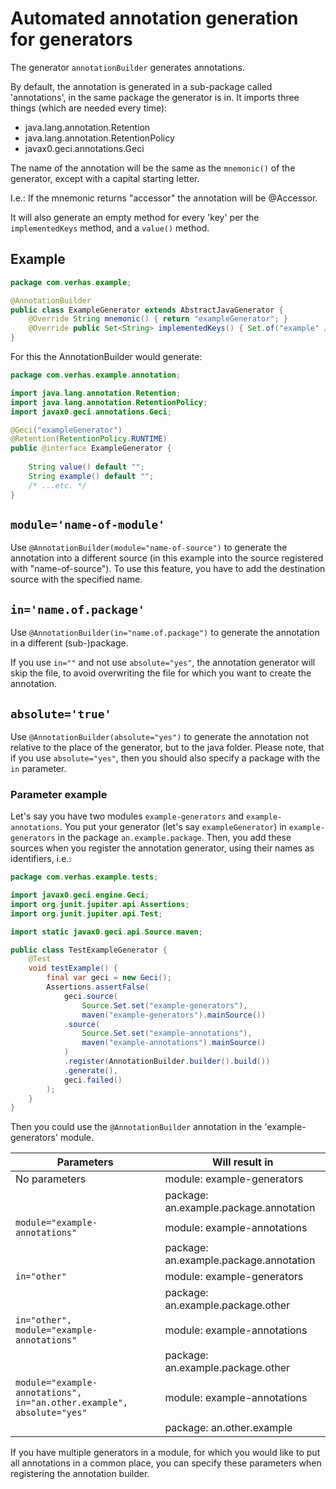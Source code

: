 # Automated annotation generation for generators

The generator `annotationBuilder` generates annotations.

By default, the annotation is generated in a sub-package called 'annotations', in
the same package the generator is in. It imports three things (which are needed every time):
* java.lang.annotation.Retention
* java.lang.annotation.RetentionPolicy
* javax0.geci.annotations.Geci
   
The name of the annotation will be the same as the `mnemonic()` of the generator, 
except with a capital starting letter.

I.e.: If the mnemonic returns "accessor" the annotation will be @Accessor.

It will also generate an empty method for every 'key' per the `implementedKeys` method,
and a `value()` method.

## Example

```java
package com.verhas.example;

@AnnotationBuilder
public class ExampleGenerator extends AbstractJavaGenerator {
    @Override String mnemonic() { return "exampleGenerator"; }
    @Override public Set<String> implementedKeys() { Set.of("example" /*...etc.*/); }
}
```

For this the AnnotationBuilder would generate:

```java
package com.verhas.example.annotation;

import java.lang.annotation.Retention;
import java.lang.annotation.RetentionPolicy;
import javax0.geci.annotations.Geci;

@Geci("exampleGenerator")
@Retention(RetentionPolicy.RUNTIME)
public @interface ExampleGenerator {
    
    String value() default "";
    String example() default "";
    /* ...etc. */
}
```

## `module='name-of-module'`

Use `@AnnotationBuilder(module="name-of-source")` to generate the annotation
into a different source (in this example into the source registered with "name-of-source").
To use this feature, you have to add the destination source with the specified name.

## `in='name.of.package'`

Use `@AnnotationBuilder(in="name.of.package")` to generate the annotation in a different
(sub-)package.

If you use `in=""` and not use `absolute="yes"`, the annotation generator will skip the file,
to avoid overwriting the file for which you want to create the annotation.
 
## `absolute='true'`
 
Use `@AnnotationBuilder(absolute="yes")` to generate the annotation not relative to the
place of the generator, but to the java folder. Please note, that if you use `absolute="yes"`,
then you should also specify a package with the `in` parameter.

### Parameter example

Let's say you have two modules `example-generators` and `example-annotations`.
You put your generator (let's say `exampleGenerator`) in `example-generators` in the package `an.example.package`.
Then, you add these sources when you register the annotation generator, using their names as identifiers, i.e.:
```java
package com.verhas.example.tests;

import javax0.geci.engine.Geci;
import org.junit.jupiter.api.Assertions;
import org.junit.jupiter.api.Test;

import static javax0.geci.api.Source.maven;

public class TestExampleGenerator {
    @Test
    void testExample() {
        final var geci = new Geci();
        Assertions.assertFalse(
            geci.source(
                Source.Set.set("example-generators"),
                maven("example-generators").mainSource())
            .source(
                Source.Set.set("example-annotations"),
                maven("example-annotations").mainSource()
            )               
            .register(AnnotationBuilder.builder().build())
            .generate(),
            geci.failed()
        );
    }
}
```
Then you could use the `@AnnotationBuilder` annotation in the 'example-generators' module.

| Parameters                                                            | Will result in                         |
| --------------------------------------------------------------------- | -------------------------------------- |
| No parameters                                                         | module: example-generators             |
|                                                                       | package: an.example.package.annotation |
| `module="example-annotations"`                                        | module: example-annotations            | 
|                                                                       | package: an.example.package.annotation |
| `in="other"`                                                          | module: example-generators             |
|                                                                       | package: an.example.package.other      |
| `in="other", module="example-annotations"`                            | module: example-annotations            |  
|                                                                       | package: an.example.package.other      |
| `module="example-annotations", in="an.other.example", absolute="yes"` | module: example-annotations            |
|                                                                       | package: an.other.example              |

If you have multiple generators in a module, for which you would like to put all 
annotations in a common place, you can specify these parameters when registering 
the annotation builder.
